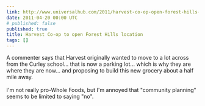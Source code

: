 ```yaml
---
link: http://www.universalhub.com/2011/harvest-co-op-open-forest-hills-location
date: 2011-04-20 00:00 UTC
# published: false
published: true
title: Harvest Co-op to open Forest Hills location
tags: []
---
```


A commenter says that Harvest originally wanted to move to a lot across from the Curley school... that is now a parking lot... which is why they are where they are now... and proposing to build this new grocery about a half mile away. <br><br>I'm not really pro-Whole Foods, but I'm annoyed that "community planning" seems to be limited to saying "no".
